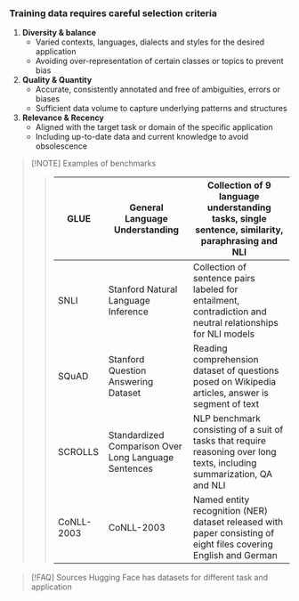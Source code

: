 ### Training data requires careful selection criteria
1. **Diversity & balance**
   - Varied contexts, languages, dialects and styles for the desired application
   - Avoiding over-representation of certain classes or topics to prevent bias
2. **Quality & Quantity**
   - Accurate, consistently annotated and free of ambiguities, errors or biases
   - Sufficient data volume to capture underlying patterns and structures
3. **Relevance & Recency**
   - Aligned with the target task or domain of the specific application
   - Including up-to-date data and current knowledge to avoid obsolescence

>[!NOTE] Examples of benchmarks
> >| GLUE | General Language Understanding | Collection of 9 language understanding tasks, single sentence, similarity, paraphrasing and NLI|
> >| ----- | ----- | ----- |
> >| SNLI | Stanford Natural Language Inference | Collection of sentence pairs labeled for entailment, contradiction and neutral relationships for NLI models|
> >| SQuAD | Stanford Question Answering Dataset| Reading comprehension dataset of questions posed on Wikipedia articles, answer is segment of text|
> >|SCROLLS | Standardized Comparison Over Long Language Sentences|NLP benchmark consisting of a suit of tasks that require reasoning over long texts, including summarization, QA and NLI|
> >|CoNLL-2003| CoNLL-2003| Named entity recognition (NER) dataset released with paper consisting of eight files covering English and German|

>[!FAQ] Sources
>Hugging Face has datasets for different task and application 
>



